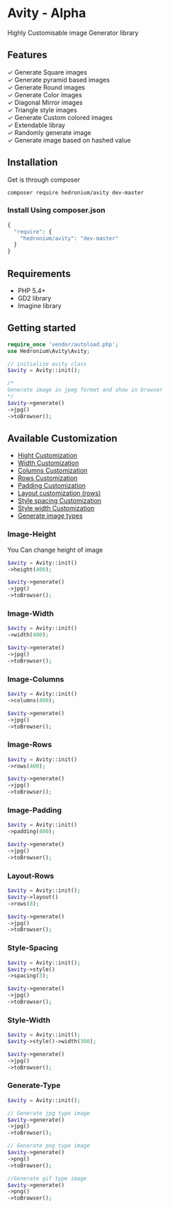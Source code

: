 # Avity - Alpha
Highly Customisable image Generator library
## Features

✓ Generate Square images  
✓ Generate pyramid based images  
✓ Generate Round images  
✓ Generate Color images  
✓ Diagonal Mirror images  
✓ Triangle style images  
✓ Generate Custom colored images  
✓ Extendable libray  
✓ Randomly generate image  
✓ Generate image based on hashed value  

## Installation  
Get is through composer  
```
composer require hedronium/avity dev-master
```
### Install Using composer.json
```PHP
{
  "require": {
    "hedronium/avity": "dev-master"
  }
}
```

## Requirements

* PHP 5.4+
* GD2 library
* Imagine library

## Getting started  
```PHP
require_once 'vendor/autoload.php';
use Hedronium\Avity\Avity;

// initialize avity class
$avity = Avity::init();

/*
Generate image in jpeg format and show in browser
*/
$avity->generate()
->jpg()
->toBrowser();
```
## Available Customization
- [Hight Customization](#Image-Height)
- [Width Customization](#Image-Width)
- [Columns Customization](#Image-Columns)
- [Rows Customization](#Image-Rows)
- [Padding Customization](#Image-Padding)
- [Layout customization (rows)](#Layout-Rows)
- [Style spacing Customization](#Style-Spacing)
- [Style width Customization](#Style-Width)
- [Generate image types ](#Generate-Type)

### Image-Height
You Can  change height of image
```PHP
$avity = Avity::init()
->height(400);

$avity->generate()
->jpg()
->toBrowser();
```
### Image-Width
```PHP
$avity = Avity::init()
->width(400);

$avity->generate()
->jpg()
->toBrowser();

```
### Image-Columns
```PHP
$avity = Avity::init()
->columns(400);

$avity->generate()
->jpg()
->toBrowser();
```
### Image-Rows
```PHP
$avity = Avity::init()
->rows(400);

$avity->generate()
->jpg()
->toBrowser();
```
### Image-Padding
```PHP
$avity = Avity::init()
->padding(400);

$avity->generate()
->jpg()
->toBrowser();
```
### Layout-Rows
```PHP
$avity = Avity::init();
$avity->layout()
->rows(8);

$avity->generate()
->jpg()
->toBrowser();
```
### Style-Spacing
```PHP
$avity = Avity::init();
$avity->style()
->spacing(3);

$avity->generate()
->jpg()
->toBrowser();

```
### Style-Width
```PHP
$avity = Avity::init();
$avity->style()->width(300);

$avity->generate()
->jpg()
->toBrowser();
```
### Generate-Type
```PHP
$avity = Avity::init();

// Generate jpg type image
$avity->generate()
->jpg()
->toBrowser();

// Generate png type image
$avity->generate()
->png()
->toBrowser();

//Generate gif type image
$avity->generate()
->png()
->toBrowser();
```
